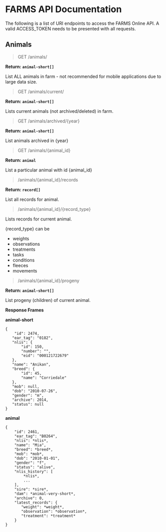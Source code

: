 # FARMS API Documentation #

The following is a list of URI endpoints to access the FARMS Online API.
A valid ACCESS_TOKEN needs to be presented with all requests.

## Animals ##

> GET /animals/

**Return: `animal-short[]`**

List ALL animals in farm - not recommended for mobile applications due to large data size.

> GET /animals/current/

**Return: `animal-short[]`**

Lists current animals (not archived/deleted) in farm.

> GET /animals/archived/{year}

**Return: `animal-short[]`**

List animals archived in {year}

>GET /animals/{animal_id}

**Return: `animal`**

List a particular animal with id {animal_id}

>/animals/{animal_id}/records

**Return: `record[]`**

List all records for animal.

>/animals/{animal_id}/{record_type}

Lists records for current animal.

{record_type} can be

- weights
- observations
- treatments
- tasks
- conditions
- fleeces
- movements

>/animals/{animal_id}/progeny

**Return: `animal-short[]`**

List progeny (children) of current animal.




**Response Frames**

**animal-short**

	{
		"id": 2474,
       "ear_tag": "0182",
       "nlis": {
           "id": 150,
           "number": "",
           "eid": "000121722679"
       },
       "name": "Anikan",
       "breed": {
           "id": 45,
           "name": "Corriedale"
       },
       "mob": null,
       "dob": "2010-07-26",
       "gender": "m",
       "archive": 2014,
       "status": null
	}


**animal**

	{
		"id": 2461,
		"ear_tag": "B0264",
		"nlis": *nlis*,
		"name": "Mia",
		"breed": *breed*,
		"mob": *mob*,
		"dob": "2010-01-01",
		"gender": "f",
		"status": "alive",
		"nlis_history": [
			*nlis*,
			...
		],
		"sire": *sire*,
		"dam": *animal-very-short*,
		"archive": 0,
		"latest_records": {
		   "weight": *weight*,
		   "observation": *observation*,
		   "treatment": *treatment*
		}
	}
